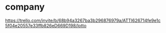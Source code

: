 # company



https://trello.com/invite/b/68b94a3267ba3b296876979a/ATTI626714fe9e1c5f04e20557e33ffb826eD669D198/lotto
